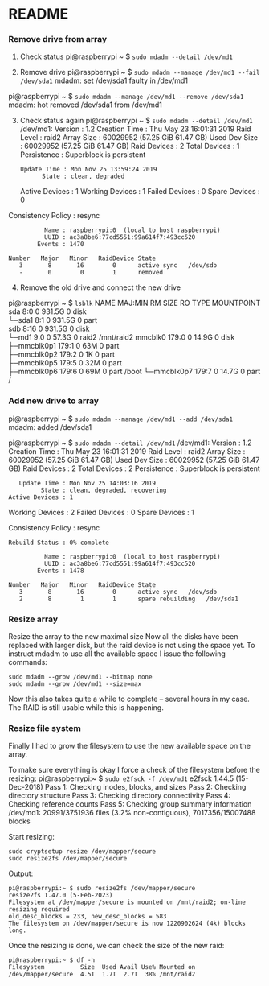 # README #

### Remove drive from array

1. Check status
pi@raspberrypi ~  $ `sudo mdadm --detail /dev/md1` 

2. Remove drive
pi@raspberrypi ~  $ `sudo mdadm --manage /dev/md1 --fail /dev/sda1`
mdadm: set /dev/sda1 faulty in /dev/md1

pi@raspberrypi ~  $ `sudo mdadm --manage /dev/md1 --remove /dev/sda1`
mdadm: hot removed /dev/sda1 from /dev/md1

3. Check status again
pi@raspberrypi ~  $ `sudo mdadm --detail /dev/md1`
/dev/md1:
           Version : 1.2
     Creation Time : Thu May 23 16:01:31 2019
        Raid Level : raid2
        Array Size : 60029952 (57.25 GiB 61.47 GB)
     Used Dev Size : 60029952 (57.25 GiB 61.47 GB)
      Raid Devices : 2
     Total Devices : 1
       Persistence : Superblock is persistent

       Update Time : Mon Nov 25 13:59:24 2019
             State : clean, degraded 
    Active Devices : 1
   Working Devices : 1
    Failed Devices : 0
     Spare Devices : 0

Consistency Policy : resync

              Name : raspberrypi:0  (local to host raspberrypi)
              UUID : ac3a8be6:77cd5551:99a614f7:493cc520
            Events : 1470

    Number   Major   Minor   RaidDevice State
       3       8       16        0      active sync   /dev/sdb
       -       0        0        1      removed


4. Remove the old drive and connect the new drive

pi@raspberrypi ~  $ `lsblk`
NAME        MAJ:MIN RM   SIZE RO TYPE  MOUNTPOINT
sda           8:0    0 931.5G  0 disk  
└─sda1        8:1    0 931.5G  0 part  
sdb           8:16   0 931.5G  0 disk  
└─md1         9:0    0  57.3G  0 raid2 /mnt/raid2
mmcblk0     179:0    0  14.9G  0 disk  
├─mmcblk0p1 179:1    0    63M  0 part  
├─mmcblk0p2 179:2    0     1K  0 part  
├─mmcblk0p5 179:5    0    32M  0 part  
├─mmcblk0p6 179:6    0    69M  0 part  /boot
└─mmcblk0p7 179:7    0  14.7G  0 part  /


### Add new drive to array

pi@raspberrypi ~  $ `sudo mdadm --manage /dev/md1 --add /dev/sda1`
mdadm: added /dev/sda1

pi@raspberrypi ~  $ `sudo mdadm --detail /dev/md1`
/dev/md1:
           Version : 1.2
     Creation Time : Thu May 23 16:01:31 2019
        Raid Level : raid2
        Array Size : 60029952 (57.25 GiB 61.47 GB)
     Used Dev Size : 60029952 (57.25 GiB 61.47 GB)
      Raid Devices : 2
     Total Devices : 2
       Persistence : Superblock is persistent

       Update Time : Mon Nov 25 14:03:16 2019
             State : clean, degraded, recovering 
    Active Devices : 1
   Working Devices : 2
    Failed Devices : 0
     Spare Devices : 1

Consistency Policy : resync

    Rebuild Status : 0% complete

              Name : raspberrypi:0  (local to host raspberrypi)
              UUID : ac3a8be6:77cd5551:99a614f7:493cc520
            Events : 1478

    Number   Major   Minor   RaidDevice State
       3       8       16        0      active sync   /dev/sdb
       2       8        1        1      spare rebuilding   /dev/sda1


### Resize array

Resize the array to the new maximal size
Now all the disks have been replaced with larger disk, but the raid device is not using the space yet. To instruct mdadm to use all the available space I issue the following commands:

```
sudo mdadm --grow /dev/md1 --bitmap none
sudo mdadm --grow /dev/md1 --size=max
```

Now this also takes quite a while to complete – several hours in my case. The RAID is still usable while this is happening.

### Resize file system
Finally I had to grow the filesystem to use the new available space on the array. 

To make sure everything is okay I force a check of the filesystem before the resizing:
pi@raspberrypi:~ $ `sudo e2fsck -f /dev/md1`
e2fsck 1.44.5 (15-Dec-2018)
Pass 1: Checking inodes, blocks, and sizes
Pass 2: Checking directory structure
Pass 3: Checking directory connectivity
Pass 4: Checking reference counts
Pass 5: Checking group summary information
/dev/md1: 20991/3751936 files (3.2% non-contiguous), 7017356/15007488 blocks

Start resizing:
```
sudo cryptsetup resize /dev/mapper/secure
sudo resize2fs /dev/mapper/secure
```

Output:
```
pi@raspberrypi:~ $ sudo resize2fs /dev/mapper/secure
resize2fs 1.47.0 (5-Feb-2023)
Filesystem at /dev/mapper/secure is mounted on /mnt/raid2; on-line resizing required
old_desc_blocks = 233, new_desc_blocks = 583
The filesystem on /dev/mapper/secure is now 1220902624 (4k) blocks long.
```

Once the resizing is done, we can check the size of the new raid:
```
pi@raspberrypi:~ $ df -h
Filesystem          Size  Used Avail Use% Mounted on
/dev/mapper/secure  4.5T  1.7T  2.7T  38% /mnt/raid2
```